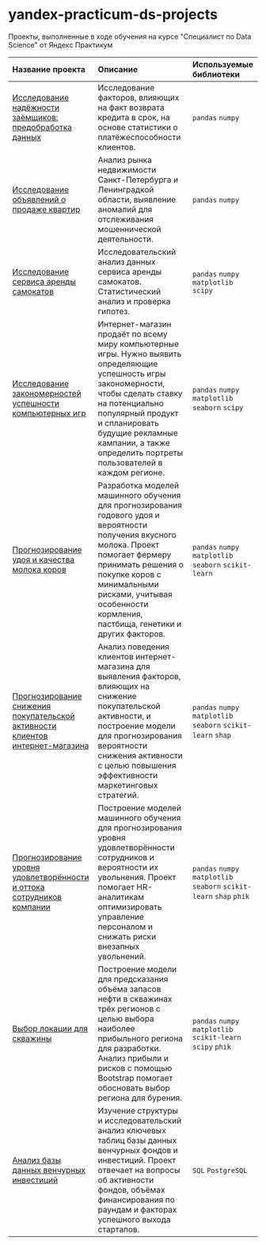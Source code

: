 # yandex-practicum-ds-projects
Проекты, выполненные в ходе обучения на курсе "Специалист по Data Science" от Яндекс Практикум

| Название проекта                                            | Описание                                                                                                                                                                                                                                                                                                                                                                             | Используемые библиотеки           |
| :---------------------- | :---------------------- | :---------------------- |
| [Исследование надёжности заёмщиков: предобработка данных](01_credit_scoring) | Исследование факторов, влияющих на факт возврата кредита в срок, на основе статистики о платёжеспособности клиентов. | `pandas` `numpy` |
| [Исследование объявлений о продаже квартир](02_real_estate_ads_analysis) | Анализ рынка недвижимости Санкт-Петербурга и Ленинградкой области, выявление аномалий для отслеживания мошеннической деятельности. | `pandas` `numpy` |
| [Исследование сервиса аренды самокатов](03_scooter_rental_analysis) | Исследовательский анализ данных сервиса аренды самокатов. Статистический анализ и проверка гипотез. | `pandas` `numpy` `matplotlib` `scipy` |
| [Исследование закономерностей успешности компьютерных игр](04_game_success_analysis) | Интернет-магазин продаёт по всему миру компьютерные игры. Нужно выявить определяющие успешность игры закономерности, чтобы сделать ставку на потенциально популярный продукт и спланировать будущие рекламные кампании, а также определить портреты пользователей в каждом регионе. | `pandas` `numpy` `matplotlib` `seaborn` `scipy` |
| [Прогнозирование удоя и качества молока коров](05_milk_yield_quality_prediction) | Разработка моделей машинного обучения для прогнозирования годового удоя и вероятности получения вкусного молока. Проект помогает фермеру принимать решения о покупке коров с минимальными рисками, учитывая особенности кормления, пастбища, генетики и других факторов. | `pandas` `numpy` `matplotlib` `seaborn` `scikit-learn` |
| [Прогнозирование снижения покупательской активности клиентов интернет-магазина](06_customer_activity_decline_prediction) | Анализ поведения клиентов интернет-магазина для выявления факторов, влияющих на снижение покупательской активности, и построение модели для прогнозирования вероятности снижения активности с целью повышения эффективности маркетинговых стратегий. | `pandas` `numpy` `matplotlib` `seaborn` `scikit-learn` `shap`|
| [Прогнозирование уровня удовлетворённости и оттока сотрудников компании](07_employee_satisfaction_churn_prediction) | Построение моделей машинного обучения для прогнозирования уровня удовлетворённости сотрудников и вероятности их увольнения. Проект помогает HR-аналитикам оптимизировать управление персоналом и снижать риски внезапных увольнений. | `pandas` `numpy` `matplotlib` `seaborn` `scikit-learn` `shap` `phik`|
| [Выбор локации для скважины](08_well_location_selection) | Построение модели для предсказания объёма запасов нефти в скважинах трёх регионов с целью выбора наиболее прибыльного региона для разработки. Анализ прибыли и рисков с помощью Bootstrap помогает обосновать выбор региона для бурения. | `pandas` `numpy` `matplotlib` `scikit-learn` `scipy` `phik`|
| [Анализ базы данных венчурных инвестиций](09_venture_funds_database) | Изучение структуры и исследовательский анализ ключевых таблиц базы данных венчурных фондов и инвестиций. Проект отвечает на вопросы об активности фондов, объёмах финансирования по раундам и факторах успешного выхода стартапов. | `SQL` `PostgreSQL` |

